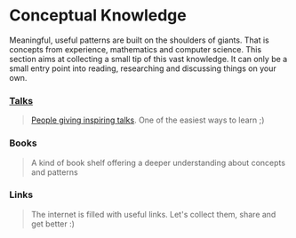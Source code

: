 # Conceptual Knowledge

Meaningful, useful patterns are built on the shoulders of giants. That is concepts from experience, mathematics and computer science. This section aims at collecting a small tip of this vast knowledge. It can only be a small entry point into reading, researching and discussing things on your own.

### [Talks](/book/conceptual-knowledge/talks.mde/talks.md)

> [People giving inspiring talks](/book/conceptual-knowledge/talks.mde/talks.md). One of the easiest ways to learn ;\)

### Books

> A kind of book shelf offering a deeper understanding about concepts and patterns

### Links

> The internet is filled with useful links. Let's collect them, share and get better :\)




